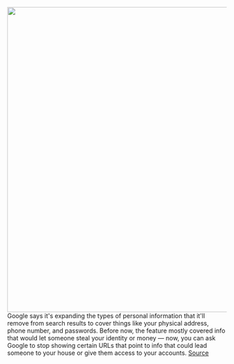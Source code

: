 <img src='https://cdn.vox-cdn.com/thumbor/w2lAwObXFb-bZxxVjYtQhAilkIA=/0x0:2040x1360/1200x800/filters:focal(857x517:1183x843)/cdn.vox-cdn.com/uploads/chorus_image/image/70801099/acastro_180427_1777_0001.0.jpg' width='700px' /><br/>
Google says it's expanding the types of personal information that it'll remove from search results to cover things like your physical address, phone number, and passwords. Before now, the feature mostly covered info that would let someone steal your identity or money — now, you can ask Google to stop showing certain URLs that point to info that could lead someone to your house or give them access to your accounts.
<a href='https://www.theverge.com/2022/4/27/23044951/google-search-results-personal-information-address-phone-number'> Source <a/>
